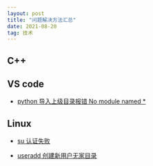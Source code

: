 ```yaml
---
layout: post
title: "问题解决方法汇总"
date: 2021-08-20 
tag: 技术
---   
```


## C++


## VS code

* [python 导入上级目录报错 No module named *](https://zhuanlan.zhihu.com/p/360862550)

## Linux

* [su 认证失败](https://blog.csdn.net/xiaoxiali/article/details/17096591)

* [useradd 创建新用户无家目录](http://t.zoukankan.com/sogeisetsu-p-11401562.html)